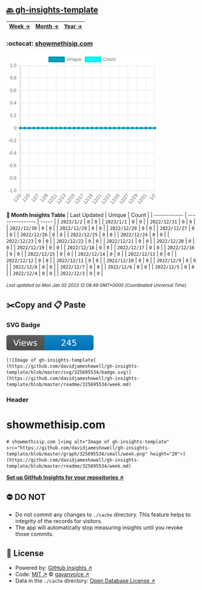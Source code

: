## [🔙 gh-insights-template](https://github.com/davidjameshowell/gh-insights-template)
| [**Week →**](https://github.com/davidjameshowell/gh-insights-template/blob/master/readme/325695534/week.md) | [**Month →**](https://github.com/davidjameshowell/gh-insights-template/blob/master/readme/325695534/month.md) | [**Year →**](https://github.com/davidjameshowell/gh-insights-template/blob/master/readme/325695534/year.md) |
 | ------------ | --------------- | ----- |

### :octocat: [showmethisip.com](https://github.com/davidjameshowell/showmethisip.com)
![Image of gh-insights-template](https://github.com/davidjameshowell/gh-insights-template/blob/master/graph/325695534/large/month.png)

**:calendar: Month Insights Table**
| Last Updated | Unique | Count |
 | ------------ | --------------- | ----- |
 | `2023/1/2` |  `0` | `0` |
 | `2023/1/1` |  `0` | `0` |
 | `2022/12/31` |  `0` | `0` |
 | `2022/12/30` |  `0` | `0` |
 | `2022/12/29` |  `0` | `0` |
 | `2022/12/28` |  `0` | `0` |
 | `2022/12/27` |  `0` | `0` |
 | `2022/12/26` |  `0` | `0` |
 | `2022/12/25` |  `0` | `0` |
 | `2022/12/24` |  `0` | `0` |
 | `2022/12/23` |  `0` | `0` |
 | `2022/12/22` |  `0` | `0` |
 | `2022/12/21` |  `0` | `0` |
 | `2022/12/20` |  `0` | `0` |
 | `2022/12/19` |  `0` | `0` |
 | `2022/12/18` |  `0` | `0` |
 | `2022/12/17` |  `0` | `0` |
 | `2022/12/16` |  `0` | `0` |
 | `2022/12/15` |  `0` | `0` |
 | `2022/12/14` |  `0` | `0` |
 | `2022/12/13` |  `0` | `0` |
 | `2022/12/12` |  `0` | `0` |
 | `2022/12/11` |  `0` | `0` |
 | `2022/12/10` |  `0` | `0` |
 | `2022/12/9` |  `0` | `0` |
 | `2022/12/8` |  `0` | `0` |
 | `2022/12/7` |  `0` | `0` |
 | `2022/12/6` |  `0` | `0` |
 | `2022/12/5` |  `0` | `0` |
 | `2022/12/4` |  `0` | `0` |
 | `2022/12/3` |  `0` | `0` |

<small><i>Last updated on Mon Jan 02 2023 12:08:49 GMT+0000 (Coordinated Universal Time)</i></small>

## ✂️Copy and 📋 Paste
### SVG Badge
[![Image of gh-insights-template](https://github.com/davidjameshowell/gh-insights-template/blob/master/svg/325695534/badge.svg)](https://github.com/davidjameshowell/gh-insights-template/blob/master/readme/325695534/week.md)
```readme
[![Image of gh-insights-template](https://github.com/davidjameshowell/gh-insights-template/blob/master/svg/325695534/badge.svg)](https://github.com/davidjameshowell/gh-insights-template/blob/master/readme/325695534/week.md)
```
### Header
# showmethisip.com [<img alt="Image of gh-insights-template" src="https://github.com/davidjameshowell/gh-insights-template/blob/master/graph/325695534/small/week.png" height="20">](https://github.com/davidjameshowell/gh-insights-template/blob/master/readme/325695534/week.md)
```readme
# showmethisip.com [<img alt="Image of gh-insights-template" src="https://github.com/davidjameshowell/gh-insights-template/blob/master/graph/325695534/small/week.png" height="20">](https://github.com/davidjameshowell/gh-insights-template/blob/master/readme/325695534/week.md)
```
[**Set up GitHub Insights for your repositories ↗️**](https://github.com/gayanvoice/github-insights)
## ⛔ DO NOT
- Do not commit any changes to `./cache` directory. This feature helps to integrity of the records for visitors.
- The app will automatically stop measuring insights until you revoke those commits.
## 📄 License
- Powered by: [GitHub Insights ↗️](https://github.com/gayanvoice/github-insights)
- Code: [MIT ↗️](./LICENSE) © [gayanvoice ↗️](https://github.com/gayanvoice)
- Data in the `./cache` directory: [Open Database License ↗️](https://opendatacommons.org/licenses/odbl/1-0/)